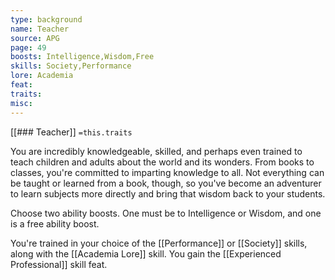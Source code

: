 ```yaml
---
type: background
name: Teacher 
source: APG
page: 49
boosts: Intelligence,Wisdom,Free
skills: Society,Performance
lore: Academia
feat: 
traits: 
misc: 
---
```


[[### Teacher]]
`=this.traits`


You are incredibly knowledgeable, skilled, and perhaps even trained to teach children and adults about the world and its wonders. From books to classes, you're committed to imparting knowledge to all. Not everything can be taught or learned from a book, though, so you've become an adventurer to learn subjects more directly and bring that wisdom back to your students.

Choose two ability boosts. One must be to Intelligence or Wisdom, and one is a free ability boost.

You're trained in your choice of the [[Performance]] or [[Society]] skills, along with the [[Academia Lore]] skill. You gain the [[Experienced Professional]] skill feat.

